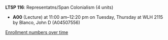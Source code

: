 **LTSP 116**: Representatns/Span Colonialism (4 units)

- **A00** (Lecture) at 11:00 am–12:20 pm on Tuesday, Thursday at WLH 2115 by Blanco, John D (A04507556)

[Enrollment numbers over time](./LTSP116.tsv)
